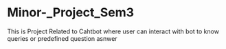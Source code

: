 # Minor-_Project_Sem3
This is Project Related to Cahtbot where user can interact with bot to know queries or predefined question asnwer
